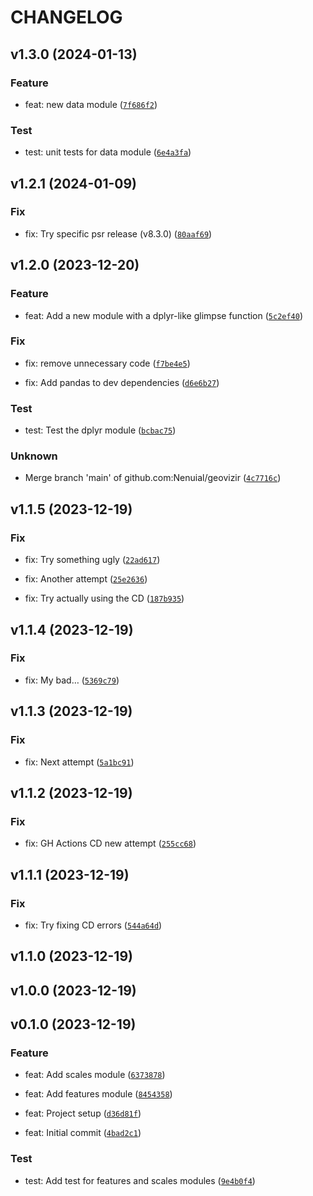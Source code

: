 # CHANGELOG



## v1.3.0 (2024-01-13)

### Feature

* feat: new data module ([`7f686f2`](https://github.com/Nenuial/geovizir/commit/7f686f2ed4669b64aa251bc503a7633af18e3ea4))

### Test

* test: unit tests for data module ([`6e4a3fa`](https://github.com/Nenuial/geovizir/commit/6e4a3fab9244b22d7053f9897379170d5ef32596))


## v1.2.1 (2024-01-09)

### Fix

* fix: Try specific psr release (v8.3.0) ([`80aaf69`](https://github.com/Nenuial/geovizir/commit/80aaf695d3d59cc70930ca0f786da775e43103ae))


## v1.2.0 (2023-12-20)

### Feature

* feat: Add a new module with a dplyr-like glimpse function ([`5c2ef40`](https://github.com/Nenuial/geovizir/commit/5c2ef40c684ee5d9a0c093479a4f995aef95503e))

### Fix

* fix: remove unnecessary code ([`f7be4e5`](https://github.com/Nenuial/geovizir/commit/f7be4e56ef4404f7b0e680daf9e376703963e66d))

* fix: Add pandas to dev dependencies ([`d6e6b27`](https://github.com/Nenuial/geovizir/commit/d6e6b27405f30a639cde1c54322c34252f5757d3))

### Test

* test: Test the dplyr module ([`bcbac75`](https://github.com/Nenuial/geovizir/commit/bcbac750078a4235a335f0f0dfa9236d1f3d48cd))

### Unknown

* Merge branch &#39;main&#39; of github.com:Nenuial/geovizir ([`4c7716c`](https://github.com/Nenuial/geovizir/commit/4c7716c4abbbe90e4e591c115c784d9d3469dd1a))


## v1.1.5 (2023-12-19)

### Fix

* fix: Try something ugly ([`22ad617`](https://github.com/Nenuial/geovizir/commit/22ad617628259da24e84ec83aaad6e224d928f18))

* fix: Another attempt ([`25e2636`](https://github.com/Nenuial/geovizir/commit/25e2636ccce9d1f63a0d3ecaf021455614168a56))

* fix: Try actually using the CD ([`187b935`](https://github.com/Nenuial/geovizir/commit/187b935b64baf9b7ef856fd09c905f0ce9b4f08a))


## v1.1.4 (2023-12-19)

### Fix

* fix: My bad… ([`5369c79`](https://github.com/Nenuial/geovizir/commit/5369c79b4ee43b09481384ef73619d8c78ec6351))


## v1.1.3 (2023-12-19)

### Fix

* fix: Next attempt ([`5a1bc91`](https://github.com/Nenuial/geovizir/commit/5a1bc91facb6329c0a546f63d454cabb3740359f))


## v1.1.2 (2023-12-19)

### Fix

* fix: GH Actions CD new attempt ([`255cc68`](https://github.com/Nenuial/geovizir/commit/255cc68872561701efdf4a56cabf8827119db611))


## v1.1.1 (2023-12-19)

### Fix

* fix: Try fixing CD errors ([`544a64d`](https://github.com/Nenuial/geovizir/commit/544a64debfb820cfb5fd4159e8058b6d021a5c8b))


## v1.1.0 (2023-12-19)


## v1.0.0 (2023-12-19)


## v0.1.0 (2023-12-19)

### Feature

* feat: Add scales module ([`6373878`](https://github.com/Nenuial/geovizir/commit/637387858bccedc9fd490aa7b054d447f1157ecd))

* feat: Add features module ([`8454358`](https://github.com/Nenuial/geovizir/commit/8454358e8f8ee9b2ba8548188178afdcbb6556d4))

* feat: Project setup ([`d36d81f`](https://github.com/Nenuial/geovizir/commit/d36d81f5d9a4fe2fadd45d29d014bfc0d7272cbb))

* feat: Initial commit ([`4bad2c1`](https://github.com/Nenuial/geovizir/commit/4bad2c11d04a5e3ede9a30fa3cf5ff8f5a59187e))

### Test

* test: Add test for features and scales modules ([`9e4b0f4`](https://github.com/Nenuial/geovizir/commit/9e4b0f435d78b1cd3fa3248f31abc9f01ebcac3b))
